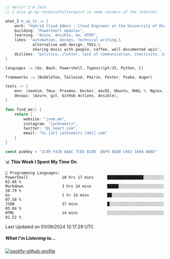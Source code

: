 ```go
// Hello! I'm Jack
// I also go by terminalPoltergeist in some corners of the internet

what_I'm_up_to := {
    work: "Hybrid Cloud Admin - Cloud Engineer at the University of Minnesota",
    building: "Powershell modules",
    learning: "Azure, Ansible, Go, HTMX",
    likes: "automation, devops, technical writing,\
            alternative web-design, TUIs,\
            sharing music with people, coffee, well-documented apis",
    dislikes: "politics, clutter, lack of communication, inactivity, Java",
}

languages := {Go, Bash, Powershell, Typescript/JS, Python, C}

frameworks := {BubbleTea, Tailwind, Pmirin, Pester, Psake, Auger}

tools := {
    env: {neoVim, Tmux, Proxmox, Docker, macOS, Ubuntu, RHEL 9, Nginx, DigitalOcean, Cloudflare},
    devops: {Azure, git, GitHub Actions, Ansible},
}

func find_me() {
    return {
        website: "jnem.me",
        instagram: "jacknemitz",
        twitter: "@i_heart_vim",
        email: "hi [at] jacknemitz [dot] com"
    }
}

const pubKey = "1C49 F42B 6AAC 7CEE B18D  EAF6 0EEB C943 1694 A88E"
```

<!--START_SECTION:waka-->
📊 **This Week I Spent My Time On** 

```text
💬 Programming Languages: 
PowerShell               10 hrs 17 mins      ████████████████░░░░░░░░░   62.66 % 
Markdown                 3 hrs 24 mins       █████░░░░░░░░░░░░░░░░░░░░   20.79 % 
Go                       1 hr 14 mins        ██░░░░░░░░░░░░░░░░░░░░░░░   07.58 % 
JSON                     37 mins             █░░░░░░░░░░░░░░░░░░░░░░░░   03.84 % 
HTML                     14 mins             ░░░░░░░░░░░░░░░░░░░░░░░░░   01.52 % 
```


 Last Updated on 01/09/2024 12:17:29 UTC
<!--END_SECTION:waka-->

##### What I'm Listening to...

[![spotify-github-profile](https://jnem.me/listening-item?maxAge=2592000)](https://jnem.me/listening)
